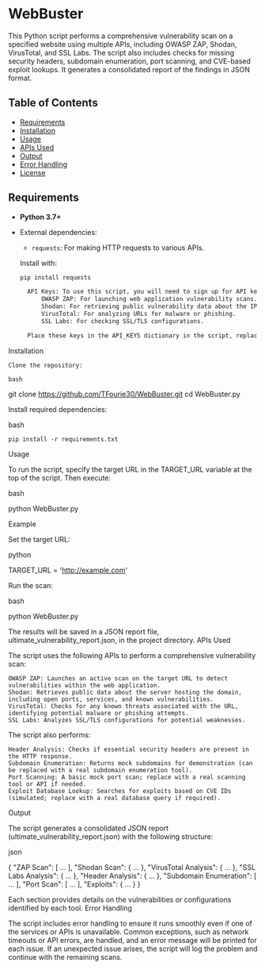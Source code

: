 # WebBuster

This Python script performs a comprehensive vulnerability scan on a specified website using multiple APIs, including OWASP ZAP, Shodan, VirusTotal, and SSL Labs. The script also includes checks for missing security headers, subdomain enumeration, port scanning, and CVE-based exploit lookups. It generates a consolidated report of the findings in JSON format.

## Table of Contents

- [Requirements](#requirements)
- [Installation](#installation)
- [Usage](#usage)
- [APIs Used](#apis-used)
- [Output](#output)
- [Error Handling](#error-handling)
- [License](#license)

## Requirements

- **Python 3.7+**
- External dependencies:
  - `requests`: For making HTTP requests to various APIs.
  
  Install with:
  ```bash
  pip install requests

    API Keys: To use this script, you will need to sign up for API keys from the following services:
        OWASP ZAP: For launching web application vulnerability scans.
        Shodan: For retrieving public vulnerability data about the IP or domain.
        VirusTotal: For analyzing URLs for malware or phishing.
        SSL Labs: For checking SSL/TLS configurations.

    Place these keys in the API_KEYS dictionary in the script, replacing "your_owasp_zap_api_key", "your_shodan_api_key", "your_virustotal_api_key", and "your_ssl_labs_api_key" with your actual keys.

Installation

    Clone the repository:

    bash

git clone https://github.com/TFourie30/WebBuster.git
cd WebBuster.py

Install required dependencies:

bash

    pip install -r requirements.txt

Usage

To run the script, specify the target URL in the TARGET_URL variable at the top of the script. Then execute:

bash

python WebBuster.py

Example

Set the target URL:

python

TARGET_URL = 'http://example.com'

Run the scan:

bash

python WebBuster.py

The results will be saved in a JSON report file, ultimate_vulnerability_report.json, in the project directory.
APIs Used

The script uses the following APIs to perform a comprehensive vulnerability scan:

    OWASP ZAP: Launches an active scan on the target URL to detect vulnerabilities within the web application.
    Shodan: Retrieves public data about the server hosting the domain, including open ports, services, and known vulnerabilities.
    VirusTotal: Checks for any known threats associated with the URL, identifying potential malware or phishing attempts.
    SSL Labs: Analyzes SSL/TLS configurations for potential weaknesses.

The script also performs:

    Header Analysis: Checks if essential security headers are present in the HTTP response.
    Subdomain Enumeration: Returns mock subdomains for demonstration (can be replaced with a real subdomain enumeration tool).
    Port Scanning: A basic mock port scan; replace with a real scanning tool or API if needed.
    Exploit Database Lookup: Searches for exploits based on CVE IDs (simulated; replace with a real database query if required).

Output

The script generates a consolidated JSON report (ultimate_vulnerability_report.json) with the following structure:

json

{
    "ZAP Scan": [ ... ],
    "Shodan Scan": { ... },
    "VirusTotal Analysis": { ... },
    "SSL Labs Analysis": { ... },
    "Header Analysis": { ... },
    "Subdomain Enumeration": [ ... ],
    "Port Scan": [ ... ],
    "Exploits": { ... }
}

Each section provides details on the vulnerabilities or configurations identified by each tool.
Error Handling

The script includes error handling to ensure it runs smoothly even if one of the services or APIs is unavailable. Common exceptions, such as network timeouts or API errors, are handled, and an error message will be printed for each issue. If an unexpected issue arises, the script will log the problem and continue with the remaining scans.
